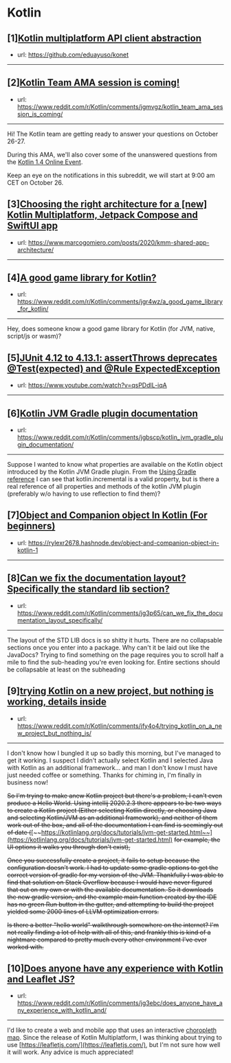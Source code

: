 # Kotlin
## [1][Kotlin multiplatform API client abstraction](https://www.reddit.com/r/Kotlin/comments/jh8mhk/kotlin_multiplatform_api_client_abstraction/)
- url: https://github.com/eduayuso/konet
---

## [2][Kotlin Team AMA session is coming!](https://www.reddit.com/r/Kotlin/comments/jgmvgz/kotlin_team_ama_session_is_coming/)
- url: https://www.reddit.com/r/Kotlin/comments/jgmvgz/kotlin_team_ama_session_is_coming/
---
Hi! The Kotlin team are getting ready to answer your questions on October 26-27. 

During this AMA, we'll also cover some of the unanswered questions from the [Kotlin 1.4 Online Event](https://kotlinlang.org/lp/event-14/). 

Keep an eye on the notifications in this subreddit, we will start at 9:00 am CET on October 26.
## [3][Choosing the right architecture for a [new] Kotlin Multiplatform, Jetpack Compose and SwiftUI app](https://www.reddit.com/r/Kotlin/comments/jgllev/choosing_the_right_architecture_for_a_new_kotlin/)
- url: https://www.marcogomiero.com/posts/2020/kmm-shared-app-architecture/
---

## [4][A good game library for Kotlin?](https://www.reddit.com/r/Kotlin/comments/jgr4wz/a_good_game_library_for_kotlin/)
- url: https://www.reddit.com/r/Kotlin/comments/jgr4wz/a_good_game_library_for_kotlin/
---
Hey, does someone know a good game library for Kotlin (for JVM, native, script/js or wasm)?
## [5][JUnit 4.12 to 4.13.1: assertThrows deprecates @Test(expected) and @Rule ExpectedException](https://www.reddit.com/r/Kotlin/comments/jgpx4d/junit_412_to_4131_assertthrows_deprecates/)
- url: https://www.youtube.com/watch?v=qsPDdlL-iqA
---

## [6][Kotlin JVM Gradle plugin documentation](https://www.reddit.com/r/Kotlin/comments/jgbscp/kotlin_jvm_gradle_plugin_documentation/)
- url: https://www.reddit.com/r/Kotlin/comments/jgbscp/kotlin_jvm_gradle_plugin_documentation/
---
Suppose I wanted to know what properties are available on the Kotlin object introduced by the Kotlin JVM Gradle plugin. From the [Using Gradle reference](https://kotlinlang.org/docs/reference/using-gradle.html) I can see that kotlin.incremental is a valid property, but is there a real reference of all properties and methods of the kotlin JVM plugin (preferably w/o having to use reflection to find them)?
## [7][Object and Companion object In Kotlin (For beginners)](https://www.reddit.com/r/Kotlin/comments/jg5pq9/object_and_companion_object_in_kotlin_for/)
- url: https://rylexr2678.hashnode.dev/object-and-companion-object-in-kotlin-1
---

## [8][Can we fix the documentation layout? Specifically the standard lib section?](https://www.reddit.com/r/Kotlin/comments/jg3p65/can_we_fix_the_documentation_layout_specifically/)
- url: https://www.reddit.com/r/Kotlin/comments/jg3p65/can_we_fix_the_documentation_layout_specifically/
---
The layout of the STD LIB docs is so shitty it hurts.  There are no collapsable sections once you enter into a package.  Why can't it be laid out like the JavaDocs? Trying to find something on the page requires you to scroll half a mile to find the sub-heading you're even looking for.  Entire sections should be collapsable at least on the subheading
## [9][trying Kotlin on a new project, but nothing is working, details inside](https://www.reddit.com/r/Kotlin/comments/jfy4o4/trying_kotlin_on_a_new_project_but_nothing_is/)
- url: https://www.reddit.com/r/Kotlin/comments/jfy4o4/trying_kotlin_on_a_new_project_but_nothing_is/
---
I don't know how I bungled it up so badly this morning, but I've managed to get it working.  I suspect I didn't actually select Kotlin and I selected Java with Kotlin as an additional framework... and man I don't know I must have just needed coffee or something.  Thanks for chiming in, I'm finally in business now!

~~So I'm trying to make  anew Kotlin project but there's a problem, I can't even produce a Hello World.  Using intellij 2020.2.3 there appears to be two ways to create a Kotlin project (Either selecting Kotlin directly, or choosing Java and selecting Kotlin/JVM as an additional framework), and neither of them work out of the box, and all of the documentation I can find is seemingly out of date (~~[~~https://kotlinlang.org/docs/tutorials/jvm-get-started.html~~](https://kotlinlang.org/docs/tutorials/jvm-get-started.html) ~~for example, the UI options it walks you through don't exist),~~

~~Once you successfully create a project, it fails to setup because the configuration doesn't work.  I had to update some gradle options to get the correct version of gradle for my version of the JVM. Thankfully I was able to find that solution on Stack Overflow because I would have never figured that out on my own or with the available documentation.  So it downloads the new gradle version, and the example main function created by the IDE has no green Run button in the gutter, and attempting to build the project yielded some 2000 lines of LLVM optimization errors.~~

~~Is there a better "hello world" walkthrough somewhere on the internet?  I'm not really finding a lot of help with all of this, and frankly this is kind of a nightmare compared to pretty much every other environment I've ever worked with.~~
## [10][Does anyone have any experience with Kotlin and Leaflet JS?](https://www.reddit.com/r/Kotlin/comments/jg3ebc/does_anyone_have_any_experience_with_kotlin_and/)
- url: https://www.reddit.com/r/Kotlin/comments/jg3ebc/does_anyone_have_any_experience_with_kotlin_and/
---
I'd like to create a web and mobile app that uses an interactive [choropleth map](http://en.wikipedia.org/wiki/Choropleth_map).  Since the release of Kotlin Multiplatform, I was thinking about trying to use [https://leafletjs.com/](https://leafletjs.com/), but I'm not sure how well it will work.  Any advice is much appreciated!
